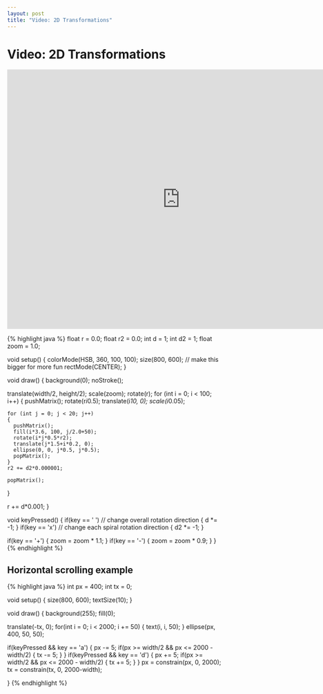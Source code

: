 ```yaml
---
layout: post
title: "Video: 2D Transformations"
---
```


# Video: 2D Transformations

<div style="text-align: center">
<iframe src="http://player.vimeo.com/video/78667474?title=0&amp;byline=0&amp;portrait=0&amp;color=ffffff" width="800" height="600" frameborder="0" webkitAllowFullScreen mozallowfullscreen allowFullScreen></iframe>
</div>

{% highlight java %}
float r = 0.0;
float r2 = 0.0;
int d = 1;
int d2 = 1;
float zoom = 1.0;

void setup()
{
  colorMode(HSB, 360, 100, 100);
  size(800, 600); // make this bigger for more fun
  rectMode(CENTER);
}

void draw()
{
  background(0);
  noStroke();

  translate(width/2, height/2);
  scale(zoom);
  rotate(r);
  for (int i = 0; i < 100; i++)
  {
    pushMatrix();
    rotate(r*i*0.5);
    translate(i*10, 0);
    scale(i*0.05);

    for (int j = 0; j < 20; j++)
    {
      pushMatrix();
      fill(i*3.6, 100, j/2.0+50);
      rotate(i*j*0.5*r2);
      translate(j*1.5+i*0.2, 0);
      ellipse(0, 0, j*0.5, j*0.5);
      popMatrix();
    }
    r2 += d2*0.000001;

    popMatrix();
  }

  r += d*0.001;
}

void keyPressed()
{
  if(key == ' ')  // change overall rotation direction
  {
    d *= -1;
  }
  if(key == 'x')  // change each spiral rotation direction
  {
    d2 *= -1;
  }
  
  if(key == '+')
  {
    zoom = zoom * 1.1;
  }
  if(key == '-')
  {
    zoom = zoom * 0.9;
  }
}
{% endhighlight %}

## Horizontal scrolling example

{% highlight java %}
int px = 400;
int tx = 0;

void setup()
{
  size(800, 600);
  textSize(10);
}

void draw()
{
  background(255);
  fill(0);

  translate(-tx, 0);
  for(int i = 0; i < 2000; i += 50)
  {
    text(i, i, 50);
  }
  ellipse(px, 400, 50, 50);

  if(keyPressed && key == 'a')
  {
    px -= 5;
    if(px >= width/2 && px <= 2000 - width/2)
    {
      tx -= 5;
    }
  }
  if(keyPressed && key == 'd')
  {
    px += 5;
    if(px >= width/2 && px <= 2000 - width/2)
    {
      tx += 5;
    }
  }
  px = constrain(px, 0, 2000);
  tx = constrain(tx, 0, 2000-width);

}
{% endhighlight %}

